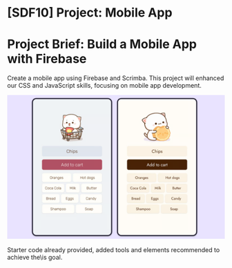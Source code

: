 # [SDF10] Project: Mobile App

# Project Brief: Build a Mobile App with Firebase

Create a mobile app using Firebase and Scrimba. This project will enhanced our CSS and JavaScript skills, focusing on mobile app development.

![alt text](<img/Mobile App.png>)

Starter code already provided, added tools and elements recommended to achieve the\is goal.




